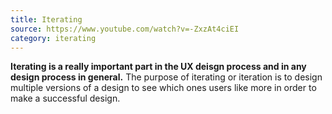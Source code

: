 ```yaml
---
title: Iterating
source: https://www.youtube.com/watch?v=-ZxzAt4ciEI
category: iterating
---
```

**Iterating is a really important part in the UX deisgn process and in any design process in general.** The purpose of iterating or iteration is to design multiple versions of a design to see which ones users like more in order to make a successful design.
